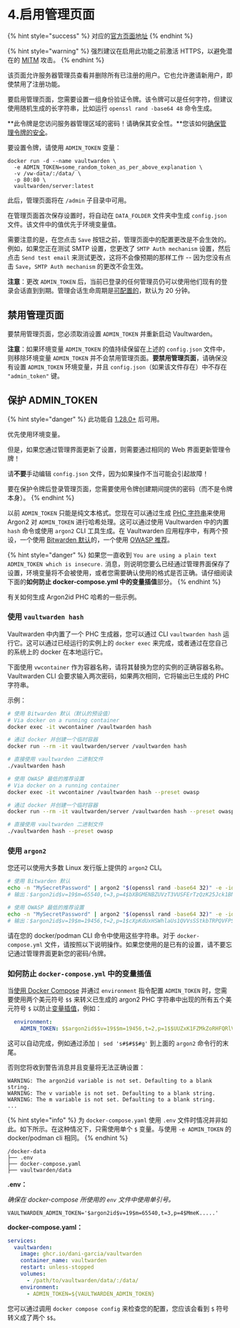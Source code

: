 # 4.启用管理页面

{% hint style="success" %}
对应的[官方页面地址](https://github.com/dani-garcia/vaultwarden/wiki/Enabling-admin-page)
{% endhint %}

{% hint style="warning" %}
强烈建议在启用此功能之前激活 HTTPS，以避免潜在的 [MITM](https://zh.wikipedia.org/wiki/%E4%B8%AD%E9%97%B4%E4%BA%BA%E6%94%BB%E5%87%BB) 攻击。
{% endhint %}

该页面允许服务器管理员查看并删除所有已注册的用户。它也允许邀请新用户，即使禁用了注册功能。

要启用管理页面，您需要设置一组身份验证令牌。该令牌可以是任何字符，但建议使用随机生成的长字符串，比如运行 `openssl rand -base64 48` 命令生成。

**此令牌是您访问服务器管理区域的密码！请确保其安全性。**您该如何[确保管理令牌的安全](enabling-admin-page.md#secure-the-admin\_token)。

要设置令牌，请使用 `ADMIN_TOKEN` 变量：

```shell
docker run -d --name vaultwarden \
  -e ADMIN_TOKEN=some_random_token_as_per_above_explanation \
  -v /vw-data/:/data/ \
  -p 80:80 \
  vaultwarden/server:latest
```

此后，管理页面将在 `/admin` 子目录中可用。

在管理页面首次保存设置时，将自动在 `DATA_FOLDER` 文件夹中生成 `config.json` 文件。该文件中的值优先于环境变量值。

需要注意的是，在您点击 `Save` 按钮之前，管理页面中的配置更改是不会生效的。例如，如果您正在测试 SMTP 设置，您更改了 `SMTP Auth mechanism` 设置，然后点击 `Send test email` 来测试更改，这将不会像预期的那样工作 -- 因为您没有点击 `Save`，`SMTP Auth mechanism` 的更改不会生效。

**注意**：更改 `ADMIN_TOKEN` 后，当前已登录的任何管理员仍可以使用他们现有的登录会话直到到期。管理会话生命周期是[可配置的](https://github.com/dani-garcia/vaultwarden/blob/a13a5bd1d8c3fea3fce80eba6e8c3aa8880855dd/.env.template#L342-L343)，默认为 20 分钟。

## 禁用管理页面 <a href="#disabling-the-admin-page" id="disabling-the-admin-page"></a>

要禁用管理页面，您必须取消设置 `ADMIN_TOKEN` 并重新启动 Vaultwarden。

**注意**：如果环境变量 `ADMIN_TOKEN` 的值持续保留在上述的 `config.json` 文件中，则移除环境变量 `ADMIN_TOKEN` 并不会禁用管理页面。**要禁用管理页面**，请确保没有设置 `ADMIN_TOKEN` 环境变量，并且 `config.json`（如果该文件存在）中不存在 `"admin_token"` 键。

## 保护 ADMIN\_TOKEN <a href="#secure-the-admin_token" id="secure-the-admin_token"></a>

{% hint style="danger" %}
此功能自 [1.28.0+](https://github.com/dani-garcia/vaultwarden/releases/tag/1.28.0) 后可用。

优先使用环境变量。

但是，如果您通过管理界面更新了设置，则需要通过相同的 Web 界面更新管理令牌！

请**不要**手动编辑 `config.json` 文件，因为如果操作不当可能会引起故障！

要在保护令牌后登录管理页面，您需要使用令牌创建期间提供的密码（而不是令牌本身）。
{% endhint %}

以前 `ADMIN_TOKEN` 只能是纯文本格式。您现在可以通过生成 [PHC 字符串](https://github.com/P-H-C/phc-string-format/blob/master/phc-sf-spec.md)来使用 Argon2 对 `ADMIN_TOKEN` 进行哈希处理。这可以通过使用 Vaultwarden 中的内置 `hash` 命令或使用 `argon2` CLI 工具生成。在 Vaultwarden 应用程序中，有两个预设，一个使用 [Bitwarden 默认](https://github.com/bitwarden/clients/blob/04d1fbb716bc7676c60a009906e183bb3cbb6047/libs/common/src/enums/kdfType.ts#L8-L10)的，一个使用 [OWASP 推荐](https://cheatsheetseries.owasp.org/cheatsheets/Password\_Storage\_Cheat\_Sheet.html#argon2id)。

{% hint style="danger" %}
如果您一直收到 `You are using a plain text ADMIN_TOKEN which is insecure.` 消息，则说明您要么已经通过管理界面保存了设置，环境变量将不会被使用，或者您需要确认使用的格式是否正确。请仔细阅读下面的**如何防止 docker-compose.yml 中的变量插值**部分。
{% endhint %}

有关如何生成 Argon2id PHC 哈希的一些示例。

### 使用 `vaultwarden hash` <a href="#using-vaultwarden-hash" id="using-vaultwarden-hash"></a>

Vaultwarden 中内置了一个 PHC 生成器，您可以通过 CLI `vaultwarden hash` 运行它。这可以通过已经运行的实例上的 `docker exec` 来完成，或者通过在您自己的系统上的 docker 在本地运行它。

下面使用 `vwcontainer` 作为容器名称，请将其替换为您的实例的正确容器名称。Vaultwarden CLI 会要求输入两次密码，如果两次相同，它将输出已生成的 PHC 字符串。

示例：

```sh
# 使用 Bitwarden 默认（默认的预设值）
# Via docker on a running container
docker exec -it vwcontainer /vaultwarden hash

# 通过 docker 并创建一个临时容器
docker run --rm -it vaultwarden/server /vaultwarden hash

# 直接使用 vaultwarden 二进制文件
./vaultwarden hash

# 使用 OWASP 最低的推荐设置
# Via docker on a running container
docker exec -it vwcontainer /vaultwarden hash --preset owasp

# 通过 docker 并创建一个临时容器
docker run --rm -it vaultwarden/server /vaultwarden hash --preset owasp

# 直接使用 vaultwarden 二进制文件
./vaultwarden hash --preset owasp
```

### 使用 `argon2` <a href="#using-argon2" id="using-argon2"></a>

您还可以使用大多数 Linux 发行版上提供的 `argon2` CLI。

```bash
# 使用 Bitwarden 默认
echo -n "MySecretPassword" | argon2 "$(openssl rand -base64 32)" -e -id -k 65540 -t 3 -p 4
# 输出：$argon2id$v=19$m=65540,t=3,p=4$bXBGMENBZUVzT3VUSFErTzQzK25Jck1BN2Z0amFuWjdSdVlIQVZqYzAzYz0$T9m73OdD2mz9+aJKLuOAdbvoARdaKxtOZ+jZcSL9/N0

# 使用 OWASP 最低的推荐设置
echo -n "MySecretPassword" | argon2 "$(openssl rand -base64 32)" -e -id -k 19456 -t 2 -p 1
# 输出：$argon2id$v=19$m=19456,t=2,p=1$cXpKdUxHSWhlaUs1QVVsSStkbTRPQVFPSmdpamFCMHdvYjVkWTVKaDdpYz0$E1UgBKjUCD2Roy0jdHAJvXihugpG+N9WcAaR8P6Qn/8
```

请在您的 docker/podman CLI 命令中使用这些字符串。对于 `docker-compose.yml` 文件，请按照以下说明操作。如果您使用的是已有的设置，请不要忘记通过管理界面更新您的密码/令牌。

### 如何防止 `docker-compose.yml` 中的变量插值 <a href="#how-to-prevent-variable-interpolation-in-docker-compose.yml" id="how-to-prevent-variable-interpolation-in-docker-compose.yml"></a>

当[使用 Docker Compose](../container-image-usage/using-docker-compose.md) 并通过 `environment` 指令配置 `ADMIN_TOKEN` 时，您需要使用两个美元符号 `$$` 来转义已生成的 argon2 PHC 字符串中出现的所有五个美元符号 `$` 以防止[变量插值](https://docs.docker.com/compose/compose-file/#interpolation)，例如：

```yaml
  environment:
    ADMIN_TOKEN: $$argon2id$$v=19$$m=19456,t=2,p=1$$UUZxK1FZMkZoRHFQRlVrTXZvS0E3bHpNQW55c2dBN2NORzdsa0Nxd1JhND0$$cUoId+JBUsJutlG4rfDZayExfjq4TCt48aBc9qsc3UI
```

这可以自动完成，例如通过添加 `| sed 's#$#$$#g'` 到上面的 `argon2` 命令行的末尾。

否则您将收到警告消息并且变量将无法正确设置：

```
WARNING: The argon2id variable is not set. Defaulting to a blank string.
WARNING: The v variable is not set. Defaulting to a blank string.
WARNING: The m variable is not set. Defaulting to a blank string.
...
```

{% hint style="info" %}
为 `docker-compose.yaml` 使用 `.env` 文件时情况并非如此。如下所示。在这种情况下，只需使用单个 `$` 变量。与使用 `-e ADMIN_TOKEN` 的 docker/podman cli 相同。
{% endhint %}

```
/docker-data
├── .env
├── docker-compose.yaml
├── vaultwarden/data
```

**.env：**

_确保在 docker-compose 所使用的 `env` 文件中使用单引号。_

```systemd
VAULTWARDEN_ADMIN_TOKEN='$argon2id$v=19$m=65540,t=3,p=4$MmeK.....'
```

**docker-compose.yaml：**

```yaml
services:
  vaultwarden:
    image: ghcr.io/dani-garcia/vaultwarden
    container_name: vaultwarden
    restart: unless-stopped
    volumes:
      - /path/to/vaultwarden/data/:/data/
    environment:
      - ADMIN_TOKEN=${VAULTWARDEN_ADMIN_TOKEN}
```

您可以通过调用 `docker compose config` 来检查您的配置，您应该会看到 `$` 符号转义成了两个 `$$`。
